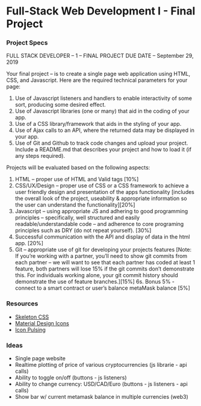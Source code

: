 # Full-Stack Web Development I - Final Project

### Project Specs
FULL	STACK	DEVELOPER	– 1	– FINAL	PROJECT
DUE	DATE	– September	29,	2019

Your	final	project	– is	to	create	a	single	page	web	application	using	HTML,	CSS,	and	Javascript.
Here	are	the	required	technical	parameters for	your	page:
1. Use	of	Javascript	listeners	and	handlers	to	enable	interactivity	of	some	sort,	producing
some	desired	effect.
2. Use	of Javascript	libraries	(one	or	many) that	aid	in	the	coding	of	your	app.
3. Use	of	a CSS	library/framework that	aids	in	the	styling	of	your	app.
4. Use	of	Ajax	calls	to	an	API,	where	the	returned data	may	be	displayed	in	your app.
5. Use	of	Git	and	Github	to	track	code	changes	and	upload	your	project. Include	a
README.md	that	describes	your	project	and	how	to	load	it	(if	any	steps	required).

Projects	will	be	evaluated	based	on	the	following	aspects:
1. HTML	– proper	use	of	HTML	and	Valid	tags [10%]
2. CSS/UX/Design	– proper	use	of	CSS	 or	a	CSS	framework	to	achieve	a	user	friendly	design
and	presentation	of	the	apps	functionality [includes	the	overall	look	of	the	project,
useability	&	appropriate	information	so	the	user	can	understand	the	functionality][20%]
3. Javascript	– using	appropriate	JS	and	adhering	to	good	programming	principles	–
specifically,	well	structured	and	easily	readable/understandable	code	– and	adherence
to	core	programing	principles	such	as	DRY	(do	not	repeat	yourself). [30%]
4. Successful	communication	with	the	API	and	display	of	data	in	the	html	app.	[20%]
5. Git	– appropriate	use	of	git	for	developing	your	projects	features [Note:	If	you’re
working	with	a	partner,	you’ll	need	to	show	git	commits	from	each	partner	– we	will
want	to	see	that	each	partner	has	coded	at	least	1	feature,	both	partners	will	lose	15%	if
the	git	commits	don’t	demonstrate	this.	For	individuals	working	alone,	your	git	commit
history	should	demonstrate	the	use	of	feature	branches.][15%]
6s. Bonus	5%	- connect	to	a	smart	contract	or	user’s	balance	 metaMask	balance	[5%]

### Resources
- [Skeleton CSS](http://getskeleton.com/)
- [Material Design Icons](https://material.io/resources/icons/?style=baseline)
- [Icon Pulsing](http://www.tipue.com/blog/css-pulse-buttons/)

### Ideas
- Single page website
- Realtime plotting of price of various cryptocurrencies (js librarie - api calls)
- Ability to toggle on/off (buttons - js listeners)
- Ability to change currency: USD/CAD/Euro (buttons - js listeners - api calls)
- Show bar w/ current metamask balance in multiple currencies (web3)
